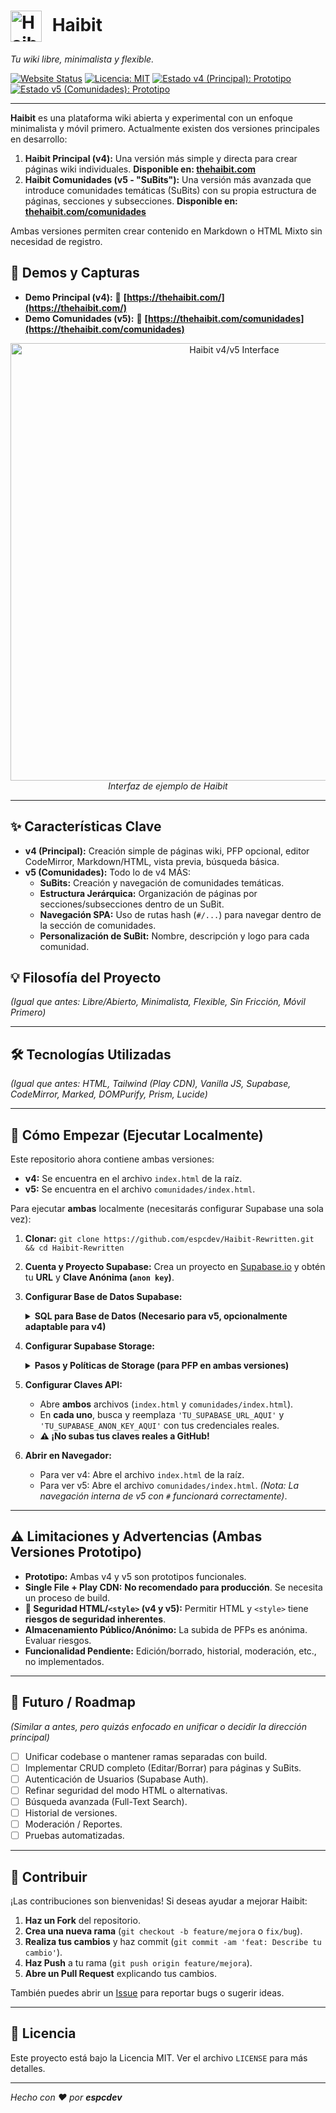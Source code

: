# <img src="https://i.ibb.co/N2tW1dB2/Screenshot-2025-04-12-11-48-26-043-com-chrome-dev-edit-removebg-preview.png" alt="Haibit Logo" width="50" height="50" style="vertical-align: middle; margin-right: 10px;"> Haibit

*Tu wiki libre, minimalista y flexible.*

[![Website Status](https://img.shields.io/website?url=https%3A%2F%2Fthehaibit.com&label=thehaibit.com&style=flat-square)](https://thehaibit.com/)
[![Licencia: MIT](https://img.shields.io/badge/licencia-MIT-green?style=flat-square)](LICENSE)
[![Estado v4 (Principal): Prototipo](https://img.shields.io/badge/v4_(Principal)-Prototipo-blue?style=flat-square)](/)
[![Estado v5 (Comunidades): Prototipo](https://img.shields.io/badge/v5_(Comunidades)-Prototipo-blueviolet?style=flat-square)](/comunidades)


---

**Haibit** es una plataforma wiki abierta y experimental con un enfoque minimalista y móvil primero. Actualmente existen dos versiones principales en desarrollo:

1.  **Haibit Principal (v4):** Una versión más simple y directa para crear páginas wiki individuales. **Disponible en: [thehaibit.com](https://thehaibit.com/)**
2.  **Haibit Comunidades (v5 - "SuBits"):** Una versión más avanzada que introduce comunidades temáticas (SuBits) con su propia estructura de páginas, secciones y subsecciones. **Disponible en: [thehaibit.com/comunidades](https://thehaibit.com/comunidades)**

Ambas versiones permiten crear contenido en Markdown o HTML Mixto sin necesidad de registro.

## 🚀 Demos y Capturas

* **Demo Principal (v4):** 🔗 **[https://thehaibit.com/](https://thehaibit.com/)**
* **Demo Comunidades (v5):** 🔗 **[https://thehaibit.com/comunidades](https://thehaibit.com/comunidades)**

<p align="center">
  <img src="https://i.ibb.co/4RtWm3Q9/Screenshot-2025-04-12-11-46-28-292-com-chrome-dev-edit.jpg" alt="Haibit v4/v5 Interface" width="700">
  <br>
  <em>Interfaz de ejemplo de Haibit</em>
</p>

---

## ✨ Características Clave

* **v4 (Principal):** Creación simple de páginas wiki, PFP opcional, editor CodeMirror, Markdown/HTML, vista previa, búsqueda básica.
* **v5 (Comunidades):** Todo lo de v4 MÁS:
    * **SuBits:** Creación y navegación de comunidades temáticas.
    * **Estructura Jerárquica:** Organización de páginas por secciones/subsecciones dentro de un SuBit.
    * **Navegación SPA:** Uso de rutas hash (`#/...`) para navegar dentro de la sección de comunidades.
    * **Personalización de SuBit:** Nombre, descripción y logo para cada comunidad.

## 💡 Filosofía del Proyecto

*(Igual que antes: Libre/Abierto, Minimalista, Flexible, Sin Fricción, Móvil Primero)*

---

## 🛠️ Tecnologías Utilizadas

*(Igual que antes: HTML, Tailwind (Play CDN), Vanilla JS, Supabase, CodeMirror, Marked, DOMPurify, Prism, Lucide)*

---

## 🏁 Cómo Empezar (Ejecutar Localmente)

Este repositorio ahora contiene ambas versiones:

* **v4:** Se encuentra en el archivo `index.html` de la raíz.
* **v5:** Se encuentra en el archivo `comunidades/index.html`.

Para ejecutar **ambas** localmente (necesitarás configurar Supabase una sola vez):

1.  **Clonar:** `git clone https://github.com/espcdev/Haibit-Rewritten.git && cd Haibit-Rewritten`
2.  **Cuenta y Proyecto Supabase:** Crea un proyecto en [Supabase.io](https://supabase.io/) y obtén tu **URL** y **Clave Anónima (`anon key`)**.
3.  **Configurar Base de Datos Supabase:**
    <details>
    <summary><strong>SQL para Base de Datos (Necesario para v5, opcionalmente adaptable para v4)</strong></summary>

    ```sql
    /* --- Tablas y Políticas para v5 (Comunidades) --- */

    -- Crear tabla 'subits'
    CREATE TABLE subits ( id BIGINT GENERATED BY DEFAULT AS IDENTITY PRIMARY KEY, created_at TIMESTAMPTZ DEFAULT NOW() NOT NULL, slug TEXT NOT NULL UNIQUE CHECK (slug ~ '^[a-z0-9-]+$' AND char_length(slug) > 2), name TEXT NOT NULL CHECK (char_length(name) > 0), description TEXT, logo_url TEXT, creator_pfp_url TEXT );
    ALTER TABLE subits ENABLE ROW LEVEL SECURITY;
    DROP POLICY IF EXISTS "Allow public read access" ON subits; CREATE POLICY "Allow public read access" ON subits FOR SELECT USING (true);
    DROP POLICY IF EXISTS "Allow public insert access" ON subits; CREATE POLICY "Allow public insert access" ON subits FOR INSERT WITH CHECK (true);

    -- Crear tabla 'wiki_pages'
    CREATE TABLE wiki_pages ( id BIGINT GENERATED BY DEFAULT AS IDENTITY PRIMARY KEY, created_at TIMESTAMPTZ DEFAULT NOW() NOT NULL, last_updated_at TIMESTAMPTZ DEFAULT NOW() NOT NULL, subit_id BIGINT NOT NULL REFERENCES subits(id) ON DELETE CASCADE, title TEXT NOT NULL CHECK (char_length(title) > 0), slug TEXT NOT NULL CHECK (slug ~ '^[a-z0-9-]+$' AND char_length(slug) > 0), content TEXT NOT NULL CHECK (char_length(content) > 20), content_type TEXT DEFAULT 'markdown' NOT NULL, creator_pfp_url TEXT, section_key TEXT CHECK (section_key IS NULL OR section_key ~ '^[a-z0-9-]+$'), subsection_key TEXT CHECK (subsection_key IS NULL OR subsection_key ~ '^[a-z0-9-]+$'), search_vector TSVECTOR, CONSTRAINT wiki_pages_subit_id_slug_key UNIQUE (subit_id, slug) );
    ALTER TABLE wiki_pages ENABLE ROW LEVEL SECURITY;
    DROP POLICY IF EXISTS "Allow public read access" ON wiki_pages; CREATE POLICY "Allow public read access" ON wiki_pages FOR SELECT USING (true);
    DROP POLICY IF EXISTS "Allow public insert access" ON wiki_pages; CREATE POLICY "Allow public insert access" ON wiki_pages FOR INSERT WITH CHECK ( char_length(title) > 0 AND char_length(content) > 20 );

    -- Función y Trigger para last_updated_at
    CREATE OR REPLACE FUNCTION update_last_updated_at_column() RETURNS TRIGGER AS $$BEGIN NEW.last_updated_at = NOW(); RETURN NEW; END;$$ LANGUAGE plpgsql;
    DROP TRIGGER IF EXISTS update_wiki_pages_last_updated_at ON wiki_pages; CREATE TRIGGER update_wiki_pages_last_updated_at BEFORE UPDATE ON wiki_pages FOR EACH ROW EXECUTE FUNCTION update_last_updated_at_column();

    -- Índices opcionales
    CREATE INDEX IF NOT EXISTS idx_wiki_pages_subit_id ON wiki_pages(subit_id); CREATE INDEX IF NOT EXISTS idx_wiki_pages_slug ON wiki_pages(slug); CREATE INDEX IF NOT EXISTS idx_wiki_pages_section_key ON wiki_pages(section_key);

    /* --- Tabla para v4 (si quieres mantenerla separada) --- */
    /* Si quieres usar la misma DB para v4, podrías crear una tabla 'legacy_wikis' similar a la 'wikis' original de v4, o adaptar el código v4 para usar 'wiki_pages' con un subit_id especial (ej: null o 0), lo cual es más complejo. */
    /* Lo más simple para probar localmente v4 puede ser usar su SQL original en un proyecto Supabase SEPARADO o comentar/ignorar la carga de datos en v4 si solo quieres ver la UI. */

    ```
    *Ejecuta el SQL relevante en el `SQL Editor` de tu proyecto Supabase.*
    </details>

4.  **Configurar Supabase Storage:**
    <details>
    <summary><strong>Pasos y Políticas de Storage (para PFP en ambas versiones)</strong></summary>

    1.  Ve a `Storage` en Supabase.
    2.  Crea un bucket llamado `pfps`.
    3.  **Marca la casilla `Make this bucket public`**.
    4.  Ve a `Policies` y crea/verifica estas políticas:

        * **Lectura Pública:**
            ```sql
            CREATE POLICY "Allow Public Read Access on pfps" ON storage.objects FOR SELECT USING ( bucket_id = 'pfps' );
            ```
        * **Subida Pública (Corregida):**
            ```sql
            CREATE POLICY "Allow Public Uploads to pfps" ON storage.objects FOR INSERT WITH CHECK ( (bucket_id = 'pfps') AND (storage.extension(name) IN ('png','jpg','jpeg','gif','webp')) );
            ```
    </details>

5.  **Configurar Claves API:**
    * Abre **ambos** archivos (`index.html` y `comunidades/index.html`).
    * En **cada uno**, busca y reemplaza `'TU_SUPABASE_URL_AQUI'` y `'TU_SUPABASE_ANON_KEY_AQUI'` con tus credenciales reales.
    * **⚠️ ¡No subas tus claves reales a GitHub!**

6.  **Abrir en Navegador:**
    * Para ver v4: Abre el archivo `index.html` de la raíz.
    * Para ver v5: Abre el archivo `comunidades/index.html`. *(Nota: La navegación interna de v5 con `#` funcionará correctamente)*.

---

## ⚠️ Limitaciones y Advertencias (Ambas Versiones Prototipo)

* **Prototipo:** Ambas v4 y v5 son prototipos funcionales.
* **Single File + Play CDN:** **No recomendado para producción**. Se necesita un proceso de build.
* **🚨 Seguridad HTML/`<style>` (v4 y v5):** Permitir HTML y `<style>` tiene **riesgos de seguridad inherentes**.
* **Almacenamiento Público/Anónimo:** La subida de PFPs es anónima. Evaluar riesgos.
* **Funcionalidad Pendiente:** Edición/borrado, historial, moderación, etc., no implementados.

---

## 🔮 Futuro / Roadmap

*(Similar a antes, pero quizás enfocado en unificar o decidir la dirección principal)*

* [ ] Unificar codebase o mantener ramas separadas con build.
* [ ] Implementar CRUD completo (Editar/Borrar) para páginas y SuBits.
* [ ] Autenticación de Usuarios (Supabase Auth).
* [ ] Refinar seguridad del modo HTML o alternativas.
* [ ] Búsqueda avanzada (Full-Text Search).
* [ ] Historial de versiones.
* [ ] Moderación / Reportes.
* [ ] Pruebas automatizadas.

---

## 🤝 Contribuir

¡Las contribuciones son bienvenidas! Si deseas ayudar a mejorar Haibit:

1.  **Haz un Fork** del repositorio.
2.  **Crea una nueva rama** (`git checkout -b feature/mejora` o `fix/bug`).
3.  **Realiza tus cambios** y haz commit (`git commit -am 'feat: Describe tu cambio'`).
4.  **Haz Push** a tu rama (`git push origin feature/mejora`).
5.  **Abre un Pull Request** explicando tus cambios.

También puedes abrir un [Issue](https://github.com/espcdev/Haibit-Rewritten/issues) para reportar bugs o sugerir ideas.

---

## 📜 Licencia

Este proyecto está bajo la Licencia MIT. Ver el archivo `LICENSE` para más detalles.

---

*Hecho con ❤️ por **espcdev***
